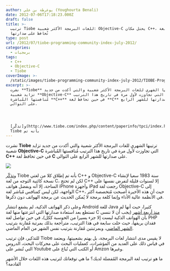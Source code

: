 ```yaml
---
author: يوغرطة بن علي (Youghourta Benali)
date: 2012-07-06T17:18:23.000Z
draft: false
title: >-
  ترتيب Tiobe للغات البرمجة الأكثر شعبية: Objective-C يحتل مكان C++، ولغة C
  تُحافظ على صدارتها  
type: post
url: /2012/07/tiobe-programming-community-index-july-2012/
categories:
  - برمجيات
tags:
  - C++
  - Objective-C
  - Tiobe
coverImage: >-
  /static/images/tiobe-programming-community-index-july-2012/TIOBE-Programming-Community-Index-july-2012.png
excerpt: >-
  نشرت **Tiobe** ترتيبها الشهري للغات البرمجة الأكثر شعبية والتي أكدت من جديد
  تزايد شعبية **Objective-C** التي تجاوزت لأول مرة في تاريخ هذا الترتيب
  مُنافستها المُباشرة **C++** في حين تحافظ لغة **C** على صدارتها للشهر الرابع
  على التوالي.




  و[تذكّر](http://www.tiobe.com/index.php/content/paperinfo/tpci/index.html)
  Tiobe بأنه تم
---
```

نشرت **Tiobe** ترتيبها الشهري للغات البرمجة الأكثر شعبية والتي أكدت من جديد تزايد شعبية **Objective-C** التي تجاوزت لأول مرة في تاريخ هذا الترتيب مُنافستها المُباشرة **C++** في حين تحافظ لغة **C** على صدارتها للشهر الرابع على التوالي.

![](/static/images/tiobe-programming-community-index-july-2012/TIOBE-Programming-Community-Index-july-2012.png)

و[تذكّر](http://www.tiobe.com/index.php/content/paperinfo/tpci/index.html) Tiobe بأنه تم إطلاق كلا من لغتي C++ و Objective-C سنة 1983 سعيا لإنشاء نسخة كائنية التوجه من لغة C، لكن لم تحتج C++ إلا لسنوات قليلة لتفرض نفسها على الساحة، إلا أنه وبفضل هواتف iPhone وأجهزة iPad رجعت لغة Objective-C إلى الواجهة، لكن ليس كمنافس مُباشر لغة C++، حيث أن هذه الأخيرة أصبحت مُتخصصة أكثر في الأنظمة عالية الأداء وإنما كلغة برمجة لا يُمكن الحديث عن برمجة الهواتف دون ذكرها.

وعلى ذكر الهواتف الذكية، لم يشفع انتشار Android للغة Java كثيرا، حيث أنها لم تستطع بعد استعادة صدارتها التي انتزعتها منها لغة C [منذ أربعة أشهر](https://www.it-scoop.com/2012/04/tiobe-index-for-april-2012/) (يجب أن لا ننسى بأن الهواتف الذكية ليست إلا جزء يسيرا من الحوسبة ككل)، في حين تواصل لغة PHP فقدان بريقها، حيث حلت سابعة في هذا الترتيب، متراجعة بذلك بمرتبة مُقارنة بترتيب [الشهر الماضي](https://www.it-scoop.com/2012/05/tiobe-index-for-may-2012/)، وبمرتبتين مُقارنة بترتيب نفس الشهر من العام الماضي.

للتذكير، فإن ترتيب Tiobe لا يقيس مدى انتشار لغات البرمجة، بل يهتم بشعبيتها، ويعتمد في قياس ذلك على العديد من المؤشرات، كعمليات البحث على محركات البحث، الدروس التي تُنشر على Youtube أو الكتب التي تُباع على Amzon وغيرها.

ما هو ترتيب لغة البرمجة المُفضلة لديك؟ ما هي توقعاتك لترتيب هذه اللغات خلال الأشهر القادمة؟
